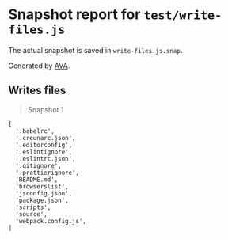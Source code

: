 # Snapshot report for `test/write-files.js`

The actual snapshot is saved in `write-files.js.snap`.

Generated by [AVA](https://ava.li).

## Writes files

> Snapshot 1

    [
      '.babelrc',
      '.creunarc.json',
      '.editorconfig',
      '.eslintignore',
      '.eslintrc.json',
      '.gitignore',
      '.prettierignore',
      'README.md',
      'browserslist',
      'jsconfig.json',
      'package.json',
      'scripts',
      'source',
      'webpack.config.js',
    ]
